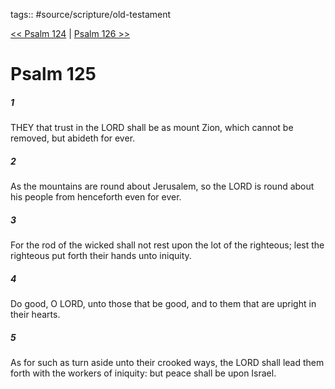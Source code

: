 tags:: #source/scripture/old-testament

[<< Psalm 124](old-testament/19_Psalms/Psalm_124.md) | [Psalm 126 >>](old-testament/19_Psalms/Psalm_126.md)

# Psalm 125

##### 1

THEY that trust in the LORD shall be as mount Zion, which cannot be removed, but abideth for ever.

##### 2

As the mountains are round about Jerusalem, so the LORD is round about his people from henceforth even for ever.

##### 3

For the rod of the wicked shall not rest upon the lot of the righteous; lest the righteous put forth their hands unto iniquity.

##### 4

Do good, O LORD, unto those that be good, and to them that are upright in their hearts.

##### 5

As for such as turn aside unto their crooked ways, the LORD shall lead them forth with the workers of iniquity: but peace shall be upon Israel.

